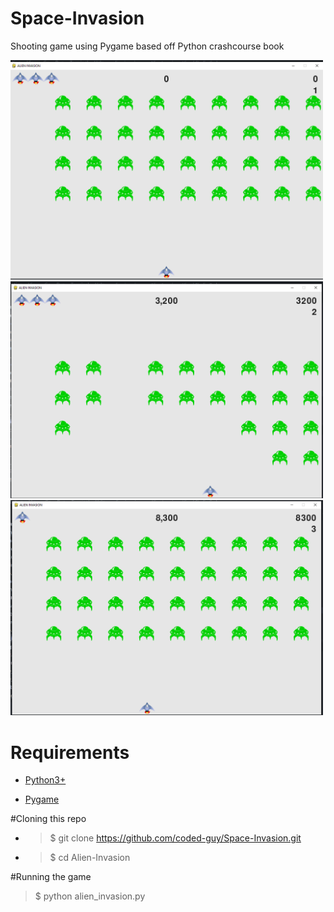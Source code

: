 # Space-Invasion
Shooting game using Pygame based off Python crashcourse book



<img src = "images/screenshot 1.png" width = "500">
<img src = "images/screenshot 2.png" width = "500">
<img src = "images/screenshot 3.png" width = "500">

# Requirements
* [Python3+](https://www.python.org/downloads/)

* [Pygame](https://www.pygame.org/)


#Cloning this repo
* > $ git clone https://github.com/coded-guy/Space-Invasion.git
* > $ cd Alien-Invasion

#Running the game
> $ python alien_invasion.py
